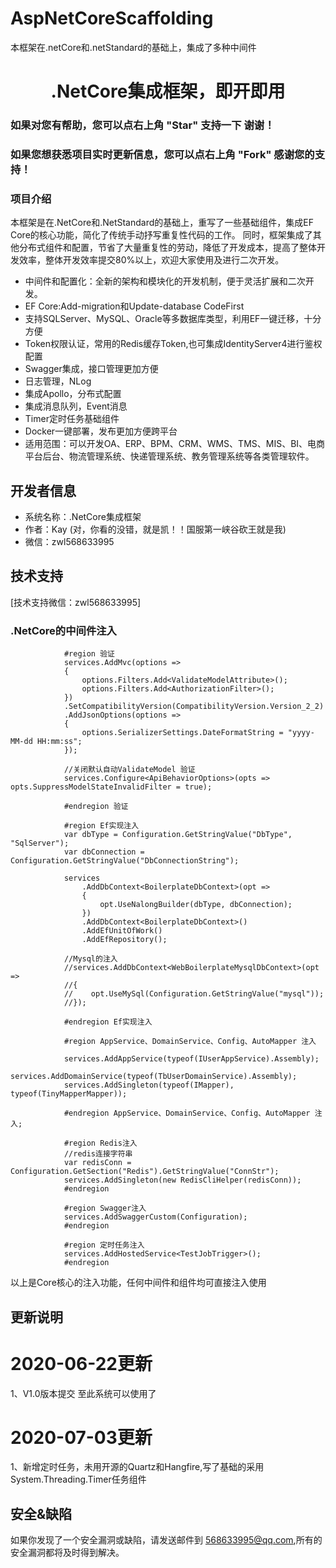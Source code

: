 # AspNetCoreScaffolding
本框架在.netCore和.netStandard的基础上，集成了多种中间件

<h1 align="center"> .NetCore集成框架，即开即用</h1>


### 如果对您有帮助，您可以点右上角 "Star" 支持一下 谢谢！
### 如果您想获悉项目实时更新信息，您可以点右上角 "Fork" 感谢您的支持！


### 项目介绍
本框架是在.NetCore和.NetStandard的基础上，重写了一些基础组件，集成EF Core的核心功能，简化了传统手动抒写重复性代码的工作。
同时，框架集成了其他分布式组件和配置，节省了大量重复性的劳动，降低了开发成本，提高了整体开发效率，整体开发效率提交80%以上，欢迎大家使用及进行二次开发。

* 中间件和配置化：全新的架构和模块化的开发机制，便于灵活扩展和二次开发。
* EF Core:Add-migration和Update-database CodeFirst
* 支持SQLServer、MySQL、Oracle等多数据库类型，利用EF一键迁移，十分方便
* Token权限认证，常用的Redis缓存Token,也可集成IdentityServer4进行鉴权配置
* Swagger集成，接口管理更加方便
* 日志管理，NLog
* 集成Apollo，分布式配置
* 集成消息队列，Event消息
* Timer定时任务基础组件
* Docker一键部署，发布更加方便跨平台
* 适用范围：可以开发OA、ERP、BPM、CRM、WMS、TMS、MIS、BI、电商平台后台、物流管理系统、快递管理系统、教务管理系统等各类管理软件。


## 开发者信息
* 系统名称：.NetCore集成框架  
* 作者：Kay (对，你看的没错，就是凯！！国服第一峡谷砍王就是我)
* 微信：zwl568633995


## 技术支持

[技术支持微信：zwl568633995]


### .NetCore的中间件注入
```
            #region 验证
            services.AddMvc(options =>
            {
                options.Filters.Add<ValidateModelAttribute>();
                options.Filters.Add<AuthorizationFilter>();
            })
            .SetCompatibilityVersion(CompatibilityVersion.Version_2_2)
            .AddJsonOptions(options =>
            {
                options.SerializerSettings.DateFormatString = "yyyy-MM-dd HH:mm:ss";
            });

            //关闭默认自动ValidateModel 验证
            services.Configure<ApiBehaviorOptions>(opts => opts.SuppressModelStateInvalidFilter = true);

            #endregion 验证

            #region Ef实现注入
            var dbType = Configuration.GetStringValue("DbType", "SqlServer");
            var dbConnection = Configuration.GetStringValue("DbConnectionString");

            services
                .AddDbContext<BoilerplateDbContext>(opt =>
                {
                    opt.UseNalongBuilder(dbType, dbConnection);
                })
                .AddDbContext<BoilerplateDbContext>()
                .AddEfUnitOfWork()
                .AddEfRepository();

            //Mysql的注入
            //services.AddDbContext<WebBoilerplateMysqlDbContext>(opt =>
            //{
            //    opt.UseMySql(Configuration.GetStringValue("mysql"));
            //});

            #endregion Ef实现注入

            #region AppService、DomainService、Config、AutoMapper 注入
           
            services.AddAppService(typeof(IUserAppService).Assembly);
            services.AddDomainService(typeof(TbUserDomainService).Assembly);
            services.AddSingleton(typeof(IMapper), typeof(TinyMapperMapper));

            #endregion AppService、DomainService、Config、AutoMapper 注入;

            #region Redis注入
            //redis连接字符串
            var redisConn = Configuration.GetSection("Redis").GetStringValue("ConnStr");
            services.AddSingleton(new RedisCliHelper(redisConn));
            #endregion

            #region Swagger注入
            services.AddSwaggerCustom(Configuration);
            #endregion

            #region 定时任务注入
            services.AddHostedService<TestJobTrigger>();
            #endregion
```
以上是Core核心的注入功能，任何中间件和组件均可直接注入使用


## 更新说明

# 2020-06-22更新  
1、V1.0版本提交 至此系统可以使用了

# 2020-07-03更新  
1、新增定时任务，未用开源的Quartz和Hangfire,写了基础的采用System.Threading.Timer任务组件

## 安全&缺陷
如果你发现了一个安全漏洞或缺陷，请发送邮件到 568633995@qq.com,所有的安全漏洞都将及时得到解决。



